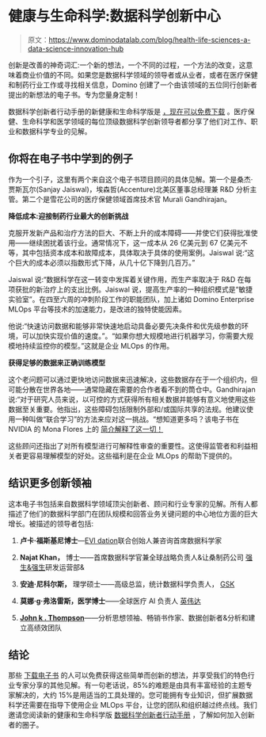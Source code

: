 # 健康与生命科学:数据科学创新中心

> 原文：<https://www.dominodatalab.com/blog/health-life-sciences-a-data-science-innovation-hub>

创新是改善的神奇词汇:一个新的想法，一个不同的过程，一个方法的改变，这意味着商业价值的不同。如果您是数据科学领域的领导者或从业者，或者在医疗保健和制药行业工作或寻找相关信息，Domino 创建了一个由该领域的五位同行创新者提出的新想法的电子书。专为您量身定制！

数据科学创新者行动手册的新健康和生命科学版是 [，现在可以免费下载](https://go.dominodatalab.com/resources/health-life-sciences-data-science-innovators-playbook) 。医疗保健、生命科学和医学领域的每位顶级数据科学创新领导者都分享了他们对工作、职业和数据科学专业的见解。

## 你将在电子书中学到的例子

作为一个引子，这里有两个来自这个电子书项目顾问的具体见解。第一个是桑杰·贾斯瓦尔(Sanjay Jaiswal)，埃森哲(Accenture)北美区董事总经理兼 R&D 分析主管。第二个是雪花公司的医疗保健领域首席技术官 Murali Gandhirajan。

**降低成本:迎接制药行业最大的创新挑战**

克服开发新产品和治疗方法的巨大、不断上升的成本障碍——并使它们获得批准使用——继续困扰着该行业。通常情况下，这一成本从 26 亿美元到 67 亿美元不等，其中包括资本成本和故障成本，具体取决于具体的使用案例。Jaiswal 说:“这个巨大的成本必须以指数形式下降，从几十亿下降到几百万。”

Jaiswal 说:“数据科学在这一转变中发挥着关键作用，而生产率取决于 R&D 在每项获批的新治疗上的支出比例。Jaiswal 说，提高生产率的一种组织模式是“敏捷实验室”。在四至六周的冲刺阶段工作的职能团队，加上诸如 Domino Enterprise MLOps 平台等技术的加速能力，是改进的独特使能因素。

他说:“快速访问数据和能够非常快速地启动具备必要先决条件和优先级参数的环境，可以加快实现价值的速度。”。“如果你想大规模地进行机器学习，你需要大规模地持续监控你的模型。”这就是企业 MLOps 的作用。

**获得足够的数据来正确训练模型**

这个老问题可以通过更快地访问数据来迅速解决，这些数据存在于一个组织内，但可能分散在世界各地——通常隐藏在需要的合作者看不到的筒仓中。Gandhirajan 说:“对于研究人员来说，以可控的方式获得所有相关数据并能够有意义地使用这些数据至关重要。他指出，这些障碍包括限制外部和/或国际共享的法规。他建议使用一种叫做“联合学习”的方法来应对这一挑战。“想知道更多吗？该电子书在 NVIDIA 的 Mona Flores 上的 [简介解释了这一切！](https://go.dominodatalab.com/resources/health-life-sciences-data-science-innovators-playbook)

这些顾问还指出了对所有模型进行可解释性审查的重要性。这使得监管者和利益相关者更容易理解模型的好处。这些福利是在企业 MLOps 的帮助下提供的。

## 结识更多创新领袖

这本电子书包括来自数据科学领域顶尖创新者、顾问和行业专家的见解。所有人都描述了他们的数据科学部门在团队规模和回答业务关键问题的中心地位方面的巨大增长。被描述的领导者包括:

1.  **卢卡·福斯基尼博士**—[EVI dation](https://evidation.com/)联合创始人兼咨询首席数据科学家

2.  **Najat Khan，** 博士——首席数据科学官兼全球战略负责人&让桑制药公司 [强生&强生](https://www.jnj.com/)研发运营部&

3.  **安迪·尼科尔斯，** 理学硕士——高级总监，统计数据科学负责人， [GSK](https://www.gsk.com/en-gb/)

4.  **莫娜·g·弗洛雷斯，医学博士**——全球医疗 AI 负责人 [英伟达](https://www.nvidia.com/en-us/)

5.  [**John k . Thompson**](https://www.linkedin.com/in/johnkthompson/)——分析思想领袖、畅销书作家、数据创新者&分析和建立高绩效团队

## 结论

那些 [下载电子书](https://go.dominodatalab.com/resources/health-life-sciences-data-science-innovators-playbook) 的人可以免费获得这些简单而创新的想法，并享受我们的特色行业专家分享的其他见解。有一句老话说，85%的难题是由具有丰富经验的主题专家解决的，大约 15%是用适当的工具处理的。您可能拥有专业知识，但扩展数据科学还需要在指导下使用企业 MLOps 平台，让您的团队和组织越过终点线。我们邀请您阅读新的健康和生命科学版 [数据科学创新者行动手册](https://go.dominodatalab.com/resources/health-life-sciences-data-science-innovators-playbook) ，了解如何加入创新者的圈子。